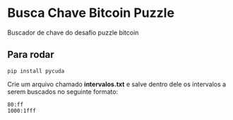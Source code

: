 # Busca Chave Bitcoin Puzzle

Buscador de chave do desafio puzzle bitcoin

## Para rodar
`pip install pycuda`

Crie um arquivo chamado **intervalos.txt** e salve dentro dele os intervalos a serem buscados no seguinte formato:
```
80:ff
1000:1fff
 ```
